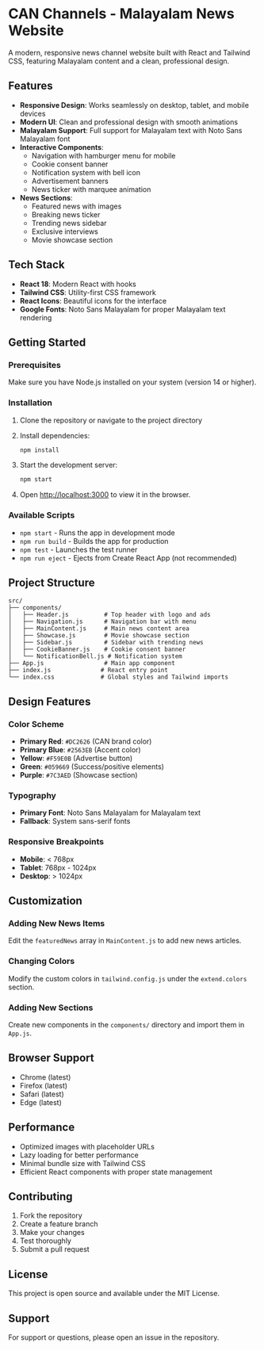 # CAN Channels - Malayalam News Website

A modern, responsive news channel website built with React and Tailwind CSS, featuring Malayalam content and a clean, professional design.

## Features

- **Responsive Design**: Works seamlessly on desktop, tablet, and mobile devices
- **Modern UI**: Clean and professional design with smooth animations
- **Malayalam Support**: Full support for Malayalam text with Noto Sans Malayalam font
- **Interactive Components**: 
  - Navigation with hamburger menu for mobile
  - Cookie consent banner
  - Notification system with bell icon
  - Advertisement banners
  - News ticker with marquee animation
- **News Sections**: 
  - Featured news with images
  - Breaking news ticker
  - Trending news sidebar
  - Exclusive interviews
  - Movie showcase section

## Tech Stack

- **React 18**: Modern React with hooks
- **Tailwind CSS**: Utility-first CSS framework
- **React Icons**: Beautiful icons for the interface
- **Google Fonts**: Noto Sans Malayalam for proper Malayalam text rendering

## Getting Started

### Prerequisites

Make sure you have Node.js installed on your system (version 14 or higher).

### Installation

1. Clone the repository or navigate to the project directory
2. Install dependencies:
   ```bash
   npm install
   ```

3. Start the development server:
   ```bash
   npm start
   ```

4. Open [http://localhost:3000](http://localhost:3000) to view it in the browser.

### Available Scripts

- `npm start` - Runs the app in development mode
- `npm run build` - Builds the app for production
- `npm test` - Launches the test runner
- `npm run eject` - Ejects from Create React App (not recommended)

## Project Structure

```
src/
├── components/
│   ├── Header.js          # Top header with logo and ads
│   ├── Navigation.js      # Navigation bar with menu
│   ├── MainContent.js     # Main news content area
│   ├── Showcase.js        # Movie showcase section
│   ├── Sidebar.js         # Sidebar with trending news
│   ├── CookieBanner.js    # Cookie consent banner
│   └── NotificationBell.js # Notification system
├── App.js                 # Main app component
├── index.js              # React entry point
└── index.css             # Global styles and Tailwind imports
```

## Design Features

### Color Scheme
- **Primary Red**: `#DC2626` (CAN brand color)
- **Primary Blue**: `#2563EB` (Accent color)
- **Yellow**: `#F59E0B` (Advertise button)
- **Green**: `#059669` (Success/positive elements)
- **Purple**: `#7C3AED` (Showcase section)

### Typography
- **Primary Font**: Noto Sans Malayalam for Malayalam text
- **Fallback**: System sans-serif fonts

### Responsive Breakpoints
- **Mobile**: < 768px
- **Tablet**: 768px - 1024px
- **Desktop**: > 1024px

## Customization

### Adding New News Items
Edit the `featuredNews` array in `MainContent.js` to add new news articles.

### Changing Colors
Modify the custom colors in `tailwind.config.js` under the `extend.colors` section.

### Adding New Sections
Create new components in the `components/` directory and import them in `App.js`.

## Browser Support

- Chrome (latest)
- Firefox (latest)
- Safari (latest)
- Edge (latest)

## Performance

- Optimized images with placeholder URLs
- Lazy loading for better performance
- Minimal bundle size with Tailwind CSS
- Efficient React components with proper state management

## Contributing

1. Fork the repository
2. Create a feature branch
3. Make your changes
4. Test thoroughly
5. Submit a pull request

## License

This project is open source and available under the MIT License.

## Support

For support or questions, please open an issue in the repository. 